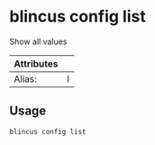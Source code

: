 # blincus config list

Show all values

| Attributes       | &nbsp;
|------------------|-------------
| Alias:           | l

## Usage

```bash
blincus config list
```


